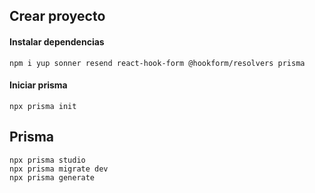 ## Crear proyecto

#### Instalar dependencias

```
npm i yup sonner resend react-hook-form @hookform/resolvers prisma
```

#### Iniciar prisma

```
npx prisma init
```

## Prisma

```
npx prisma studio
npx prisma migrate dev
npx prisma generate
```
